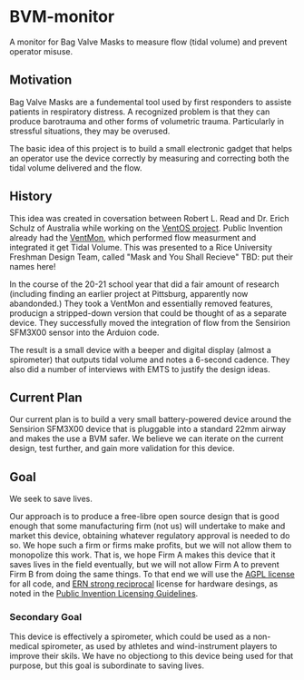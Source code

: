 # BVM-monitor
A monitor for Bag Valve Masks to measure flow (tidal volume) and prevent operator misuse.

## Motivation

Bag Valve Masks are a fundemental tool used by first responders to assiste patients in respiratory distress. A recognized problem is that they can produce
barotrauma and other forms of volumetric trauma. Particularly in stressful situations, they may be overused. 

The basic idea of this project is to build a small electronic gadget that helps an operator use the device correctly by measuring and correcting both 
the tidal volume delivered and the flow.

## History

This idea was created in coversation between Robert L. Read and Dr. Erich Schulz of Australia while working on the [VentOS project](https://gitlab.com/project-ventos/ventos). Public Invention already had the [VentMon](https://github.com/PubInv/ventmon-ventilator-inline-test-monitor), which performed flow measurment and integrated it get Tidal Volume. This was presented to a Rice University Freshman Design Team, called "Mask and You Shall Recieve" TBD: put their names here!

In the course of the 20-21 school year that did a fair amount of research (including finding an earlier project at Pittsburg, apparently now abandonded.) They
took a VentMon and essentially removed features, producign a stripped-down version that could be thought of as a separate device. They successfully moved the 
integration of flow from the Sensirion SFM3X00 sensor into the Arduion code.

The result is a small device with a beeper and digital display (almost a spirometer) that outputs tidal volume and notes a 6-second cadence.
They also did a number of interviews with EMTS to justify the design ideas.

## Current Plan

Our current plan is to build a very small battery-powered device around the Sensirion SFM3X00 device that is pluggable into a standard 22mm airway and 
makes the use a BVM safer. We believe we can iterate on the current design, test further, and gain more validation for this device.

## Goal

We seek to save lives.

Our approach is to produce a free-libre open source design that is good enough that some manufacturing firm (not us) will undertake to make and market this device,
obtaining whatever regulatory approval is needed to do so. We hope such a firm or firms make profits, but we will not allow them to monopolize this work.
That is, we hope Firm A makes this device that it saves lives in the field eventually, but we will not allow Firm A to prevent Firm B from doing the same things.
To that end we will use the [AGPL license](https://www.gnu.org/licenses/agpl-3.0.en.html) for all code, and [ERN strong reciprocal](https://ohwr.org/cern_ohl_s_v2.txt) license for hardware desings, as noted in the [Public Invention Licensing Guidelines](https://github.com/PubInv/PubInv-License-Guidelines).

### Secondary Goal

This device is effectively a spirometer, which could be used as a non-medical spirometer, as used by athletes and wind-instrument players to improve their skils.
We have no objectiong to this device being used for that purpose, but this goal is subordinate to saving lives.

